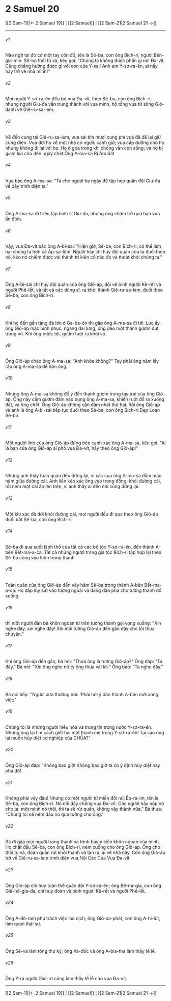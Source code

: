 # 2 Samuel 20

[[2 Sam-19|← 2 Samuel 19]] | [[2 Samuel]] | [[2 Sam-21|2 Samuel 21 →]]
***



###### v1 
Nào ngờ tại đó có một tay côn đồ, tên là Sê-ba, con ông Bích-ri, người Bên-gia-min. Sê-ba thổi tù và, kêu gọi: "Chúng ta không được phần gì nơi Đa-vít, Cũng chẳng hưởng được gì với con của Y-sai! Anh em Y-sơ-ra-ên, ai nấy hãy trở về nhà mình!" 

###### v2 
Mọi người Y-sơ-ra-ên đều bỏ vua Đa-vít, theo Sê-ba, con ông Bích-ri; nhưng người Giu-đa vẫn trung thành với vua mình, hộ tống vua từ sông Giô-đanh về Giê-ru-sa-lem. 

###### v3 
Về đến cung tại Giê-ru-sa-lem, vua sai tìm mười cung phi vua đã để lại giữ cung điện. Vua dời họ về một nhà có người canh giữ; vua cấp dưỡng cho họ nhưng không đi lại với họ. Họ ở góa trong khi chồng vẫn còn sống; và họ bị giam kín cho đến ngày chết.Ông A-ma-sa Bị Ám Sát 

###### v4 
Vua bảo ông A-ma-sa: "Ta cho ngươi ba ngày để tập họp quân đội Giu-đa về đây trình diện ta." 

###### v5 
Ông A-ma-sa đi triệu tập binh sĩ Giu-đa, nhưng ông chậm trễ quá hạn vua ấn định. 

###### v6 
Vậy, vua Đa-vít bảo ông A-bi-sai: "Hiện giờ, Sê-ba, con Bích-ri, có thể làm hại chúng ta hơn cả Áp-sa-lôm. Ngươi hãy chỉ huy đội quân của ta đuổi theo nó, kẻo nó chiếm được vài thành trì kiên cố nào đó và thoát khỏi chúng ta." 

###### v7 
Ông A-bi-sai chỉ huy đội quân của ông Giô-áp, đội vệ binh người Kê-rết và người Phê-lết, và tất cả các dũng sĩ, ra khỏi thành Giê-ru-sa-lem, đuổi theo Sê-ba, con ông Bích-ri. 

###### v8 
Khi họ đến gần tảng đá lớn ở Ga-ba-ôn thì gặp ông A-ma-sa đi tới. Lúc ấy, ông Giô-áp mặc binh phục; ngang đai lưng, ông đeo một thanh gươm đút trong vỏ. Khi ông bước tới, gươm tuột ra khỏi vỏ. 

###### v9 
Ông Giô-áp chào ông A-ma-sa: "Anh khỏe không?" Tay phải ông nắm lấy râu ông A-ma-sa để hôn ông. 

###### v10 
Nhưng ông A-ma-sa không để ý đến thanh gươm trong tay trái của ông Giô-áp. Ông này cầm gươm đâm vào bụng ông A-ma-sa, khiến ruột đổ ra xuống đất, và ông chết. Ông Giô-áp không cần đâm nhát thứ hai. Rồi ông Giô-áp và anh là ông A-bi-sai tiếp tục đuổi theo Sê-ba, con ông Bích-ri.Dẹp Loạn Sê-ba 

###### v11 
Một người lính của ông Giô-áp đứng bên cạnh xác ông A-ma-sa, kêu gọi: "Ai là bạn của ông Giô-áp ai phò vua Đa-vít, hãy theo ông Giô-áp!" 

###### v12 
Nhưng anh thấy toàn quân đều dừng lại, vì xác của ông A-ma-sa đẫm máu nằm giữa đường cái. Anh liền kéo xác ông vào trong đồng, khỏi đường cái, rồi ném một cái áo lên trên, vì anh thấy ai đến nơi cũng dừng lại. 

###### v13 
Một khi xác đã dời khỏi đường cái, mọi người đều đi qua theo ông Giô-áp đuổi bắt Sê-ba, con ông Bích-ri. 

###### v14 
Sê-ba đi qua suốt lãnh thổ của tất cả các bộ tộc Y-sơ-ra-ên, đến thành A-bên Bết-ma-a-ca. Tất cả những người trong gia tộc Bích-ri tập họp lại theo Sê-ba cũng vào luôn trong thành. 

###### v15 
Toàn quân của ông Giô-áp đến vây hãm Sê-ba trong thành A-bên Bết-ma-a-ca. Họ đắp lũy sát vào tường ngoài và đang đào phá cho tường thành đổ xuống, 

###### v16 
thì một người đàn bà khôn ngoan từ trên tường thành gọi vọng xuống: "Xin nghe đây, xin nghe đây! Xin mời tướng Giô-áp đến gần đây cho tôi thưa chuyện." 

###### v17 
Khi ông Giô-áp đến gần, bà hỏi: "Thưa ông là tướng Giô-áp?" Ông đáp: "Ta đây." Bà nói: "Xin ông nghe nữ tỳ ông thưa vài lời." Ông bảo: "Ta nghe đây." 

###### v18 
Bà nói tiếp: "Người xưa thường nói: 'Phải hỏi ý dân thành A-bên mới xong việc.' 

###### v19 
Chúng tôi là những người hiếu hòa và trung tín trong nước Y-sơ-ra-ên. Nhưng ông lại tìm cách giết hại một thành mẹ trong Y-sơ-ra-ên! Tại sao ông lại muốn hủy diệt cơ nghiệp của CHÚA?" 

###### v20 
Ông Giô-áp đáp: "Không bao giờ! Không bao giờ ta có ý định hủy diệt hay phá đổ! 

###### v21 
Không phải vậy đâu! Nhưng có một người từ miền đồi núi Ép-ra-im, tên là Sê-ba, con ông Bích-ri. Nó nổi dậy chống vua Đa-vít. Các ngươi hãy nộp nó cho ta, một mình nó thôi, thì ta sẽ rút quân, không vây thành nữa." Bà thưa: "Chúng tôi sẽ ném đầu nó qua tường cho ông." 

###### v22 
Bà đi gặp mọi người trong thành và trình bày ý kiến khôn ngoan của mình. Họ chặt đầu Sê-ba, con ông Bích-ri, ném xuống cho ông Giô-áp. Ông cho thổi tù và, đoàn quân rút khỏi thành và tản ra, ai về nhà nấy. Còn ông Giô-áp trở về Giê-ru-sa-lem trình diện vua.Nội Các Của Vua Đa-vít 

###### v23 
Ông Giô-áp chỉ huy toàn thể quân đội Y-sơ-ra-ên; ông Bê-na-gia, con ông Giê-hô-gia-đa, chỉ huy đoàn vệ binh người Kê-rết và người Phê-lết. 

###### v24 
Ông A-đô-ram phụ trách việc lao dịch; ông Giô-sa-phát, con ông A-hi-lút, làm quan thái sư. 

###### v25 
Ông Sê-va làm tổng thư ký; ông Xa-đốc và ông A-bia-tha làm thầy tế lễ. 

###### v26 
Ông Y-ra người Giai-rơ cũng làm thầy tế lễ cho vua Đa-vít.

***
[[2 Sam-19|← 2 Samuel 19]] | [[2 Samuel]] | [[2 Sam-21|2 Samuel 21 →]]
